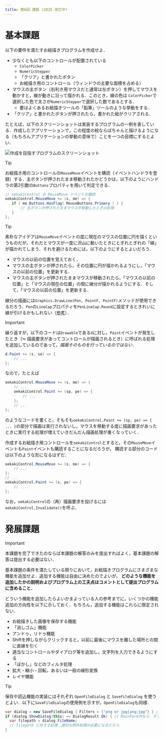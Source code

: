```yaml
---
title: 第6回 課題 (2025 改訂中)
---
```


# 基本課題

以下の要件を満たすお絵描きプログラムを作成せよ．

- 少なくとも以下のコントロールが配置されている
  - ``ColorPicker``
  - ``NumericStepper``
  - 「クリア」と書かれたボタン
  - お絵描き用のコントロール（ウィンドウの主要な面積を占める）
- マウスの主ボタン（右利き用マウスだと通常は左ボタン）を押してマウスを動かすと，線が動きに沿って描かれる．このとき，線の色は
  ``ColorPicker``で選択した色で太さが``NumericStepper``で選択した数であるとする．
  - 要はよくあるお絵描きツールの「鉛筆」ツールのような挙動をする．
- 「クリア」と書かれたボタンが押されたら，書かれた絵がクリアされる．

たとえば，以下のスクリーンショットは実装するプログラムの一例を表している．作成したアプリケーションで，この程度の絵ならばちゃんと描けるようになる（もちろんアプリケーションの挙動の意味で）ことを一つの目標にするとよい．

![作成を目指すプログラムのスクリーンショット](./images/eto/oekaki.png)

> [!TIP]
>
> お絵描き用のコントロールの``MouseMove``イベントを購読（イベントハンドラを登録）する．主ボタンが押されたまま移動されたかどうかは，以下のようにハンドラの第2引数の``Buttons``プロパティを用いて判定できる．
>
> ```cs
> // oekakiControl の MouseMove イベントを購読
> oekakiControl.MouseMove += (s, me) => {
>    if ( me.Buttons.HasFlag( MouseButtons.Primary ) ) {
>        // 主ボタンが押されたままマウスが移動したときの処理
>    }
> };
> ```

> [!TIP]
> 素朴なアイデアは``MouseMove``イベントの度に現在のマウスの位置に円を描くというものだが，それだとマウスが一度に沢山に動いたときにとぎれとぎれの「線」が描かれてしまう．それを避けるためには，以下のようにするとよいだろう．
>
> - マウスの以前の位置を覚えておく．
> - マウスの主ボタンが押されたら，その位置に円が描かれるようにし，「マウスの以前の位置」を更新する．
> - マウスの主ボタンが押されたままマウスが移動されたら，「マウスの以前の位置」と「マウスの現在の位置」の間に線分が描かれるようにする．そして，「マウスの以前の位置」を更新する．
>  
> 線分の描画には``Graphics.DrawLine(Pen, PointF, PointF)``メソッドが使用できるだろう．``Pen``の``LineCap``プロパティを``PenLineCap.Round``に設定するときれいに線が引けるかもしれない（[参考](http://pages.picoe.ca/docs/api/html/P_Eto_Drawing_Pen_LineCap.htm>)）．

> [!IMPORTANT]
> 繰り返すが，以下のコードは`Drawable`である`d`に対し，`Paint`イベントが発生したとき（≒ 描画要求があってコントロールが描画されるとき）に呼ばれる処理を追加しているのであって，*描画そのものを行っているのではない*．
>
> ```cs
> d.Paint += (s, se) => {
>     // ...
> };
> ```
>
> なので，たとえば
>
> ```cs
> oekakiControl.MouseMove += (s, me) => {
>     // ... 
>     oekakiControl.Paint += (sp, pe) => {
>         // ...
>     };
>     // ...
> };
> ```
>
> のようなコードを書くと，そもそも`oekakiControl.Paint += (sp, pe) => { ... }`の部分で描画は実行されないし，マウスを移動する度に描画要求があったときに実行する処理が増えていきだんだん描画処理が重くなっていく．
>
> 作成するお絵描き用コントロールを`oekakiControl`とすると，その`MouseMove`イベントも`Paint`イベントも購読することになるだろうが，
> 購読する部分のコードは以下のような形になるはずだ．
>
> ```cs
> oekakiControl.MouseMove += (s, me) => {
>     // ...
> };
> // ...
> oekakiControl.Paint += (s, pe) => {
>     // ....
> };
> ```
>
> なお，`oekakiControl`の（再）描画要求を投げるには`oekakiControl.Invalidate()`を呼ぶ．

# 発展課題

> [!IMPORTANT]
> 本課題を完了できたのならば本課題の解答のみを提出すればよく，基本課題の解答は提出する必要はない．

基本課題の条件を満たしている限りにおいて，お絵描きプログラムにさまざまな機能を追加せよ．追加する機能は自由に決めたのでよいが， **どのような機能を追加したかの説明およびプログラム上の工夫点はコメントとして提出プログラムに含めること．**

どういう機能を追加したらよいかまよっている人の参考までに，いくつかの機能追加の方向性を以下に示しておく．もちろん，追加する機能はこれらに限定されない．

- お絵描きした画像を保存する機能
- 「消しゴム」機能
- アンドゥ，リドゥ機能
- Shiftを押しながらクリックすると，以前に最後にマウスを離した場所との間に直線を引く
- 適当なコントロールやダイアログ等を追加し，文字列を入力できるようにする
- 「ぼかし」などのフィルタ処理
- 拡大・縮小・回転，あるいは一般の線形変換
- レイヤ機能

> [!TIP]
> 保存や読込機能の実装にはそれぞれ `OpenFileDialog` と `SaveFileDialog` を使うとよい．以下に`SaveFileDialog`の使用例を示すが，`OpenFileDialog`も同様．
>
> ```cs
> var dialog = new SaveFileDialog { Filters = {"png or jpg|png;jpg"} } ; 
> if (dialog.ShowDialog(this) == DialogResult.Ok) { // MainForm内なら．そうでなければthisの代わりに
>   var filepath = dialog.FileName; 
>   // filepath に対する処理．適切な例外処理が必要になるだろう．
> }
> ```
